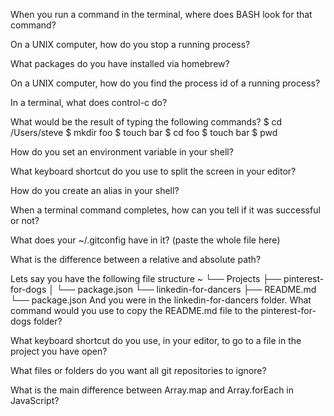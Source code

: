When you run a command in the terminal, where does BASH look for that command?


On a UNIX computer, how do you stop a running process?


What packages do you have installed via homebrew?


On a UNIX computer, how do you find the process id of a running process?


In a terminal, what does control-c do?


What would be the result of typing the following commands?
$ cd /Users/steve
$ mkdir foo
$ touch bar
$ cd foo
$ touch bar
$ pwd


How do you set an environment variable in your shell?


What keyboard shortcut do you use to split the screen in your editor?


How do you create an alias in your shell?


When a terminal command completes, how can you tell if it was successful or not?


What does your ~/.gitconfig have in it? (paste the whole file here)


What is the difference between a relative and absolute path?


Lets say you have the following file structure
~
└── Projects
    ├── pinterest-for-dogs
    │   └── package.json
    └── linkedin-for-dancers
        ├── README.md
        └── package.json
And you were in the linkedin-for-dancers folder. What command would you use to copy the README.md file to the pinterest-for-dogs folder?


What keyboard shortcut do you use, in your editor, to go to a file in the project you have open?


What files or folders do you want all git repositories to ignore?


What is the main difference between Array.map and Array.forEach in JavaScript?
